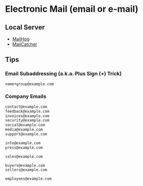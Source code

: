 # Electronic Mail (email or e-mail)

<!--
https://hunter.io/blog/how-to-find-someones-email-address/#1-use-an-email-lookup-tool
-->

## Local Server

- [MailHog](/mailhog.md)
- [MailCatcher](/mailcatcher.md)

## Tips

### Email Subaddressing (a.k.a. Plus Sign (+) Trick)

```txt
name+group@example.com
```

### Company Emails

```txt
contact@example.com
feedback@example.com
invoices@example.com
security@example.com
social@example.com
media@example.com
support@example.com

info@example.com
press@example.com

sales@example.com

buyers@example.com
sellers@example.com

employees@example.com
```
